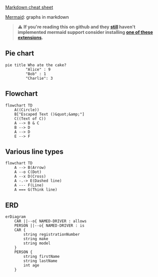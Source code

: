 
[Markdown cheat sheet](https://github.com/adam-p/markdown-here/wiki/Markdown-Cheatsheet)

[Mermaid](https://mermaid-js.github.io/mermaid/#/): graphs in markdown

> :warning: __If you're reading this on github and they [still](https://github.community/t/feature-request-support-mermaid-markdown-graph-diagrams-in-md-files/1922) haven't implemented mermaid support
> consider installing [one of these extensions](https://chrome.google.com/webstore/search/mermaid%20diagram).__

## Pie chart

```mermaid
pie title Who ate the cake?
         "Alice" : 9
         "Bob" : 1
         "Charlie": 3
```

## Flowchart

```mermaid
flowchart TD
    A((Circle))
    B["Escaped Text ()&quot;&amp;"]
    C((Text of C))
    A --> B & C
    B --> D
    A --> D
    E --> F
```

## Various line types

```mermaid
flowchart TD
    A --> B(Arrow)
    A --o C(Dot)
    A --x D(Cross)
    A -.-> E(Dashed line)
    A --- F(Line)
    A === G(Think line)
```

## ERD

```mermaid
erDiagram
    CAR ||--o{ NAMED-DRIVER : allows
    PERSON ||--o{ NAMED-DRIVER : is
    CAR {
        string registrationNumber
        string make
        string model
    }
    PERSON {
        string firstName
        string lastName
        int age
    }
```
